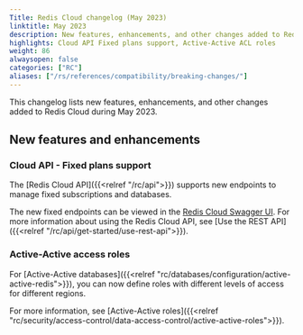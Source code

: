 ```yaml
---
Title: Redis Cloud changelog (May 2023)
linktitle: May 2023
description: New features, enhancements, and other changes added to Redis Cloud during May 2023.
highlights: Cloud API Fixed plans support, Active-Active ACL roles
weight: 86
alwaysopen: false
categories: ["RC"]
aliases: ["/rs/references/compatibility/breaking-changes/"]
---
```


This changelog lists new features, enhancements, and other changes added to Redis Cloud during May 2023.

## New features and enhancements

### Cloud API - Fixed plans support

The [Redis Cloud API]({{<relref "/rc/api">}}) supports new endpoints to manage fixed subscriptions and databases. 

The new fixed endpoints can be viewed in the [Redis Cloud Swagger UI](https://api.redislabs.com/v1/swagger-ui/index.html#/Subscriptions%20-%20Fixed). For more information about using the Redis Cloud API, see [Use the REST API]({{<relref "/rc/api/get-started/use-rest-api">}}).

### Active-Active access roles

For [Active-Active databases]({{<relref "rc/databases/configuration/active-active-redis">}}), you can now define roles with different levels of access for different regions.

For more information, see [Active-Active roles]({{<relref "rc/security/access-control/data-access-control/active-active-roles">}}).